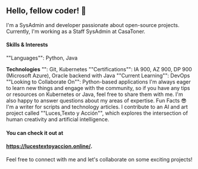 ## Hello, fellow coder! 👋
I'm a SysAdmin and developer passionate about open-source projects. Currently, I'm working as a Staff SysAdmin at CasaToner.
#### Skills & Interests
""Languages"": Python, Java

**Technologies** "": Git, Kubernetes
""Certifications"": IA 900, AZ 900, DP 900 (Microsoft Azure), Oracle backend with Java
""Current Learning"": DevOps
""Looking to Collaborate On"": Python-based applications
I'm always eager to learn new things and engage with the community, so if you have any tips or resources on Kubernetes or Java, feel free to share them with me. I'm also happy to answer questions about my areas of expertise.
Fun Facts 😎
I'm a writer for scripts and technology articles.
I contribute to an AI and art project called ""Luces,Texto y Acción"", which explores the intersection of human creativity and artificial intelligence. 
#### You can check it out at 
#### https://lucestextoyaccion.online/.
Feel free to connect with me and let's collaborate on some exciting projects!










